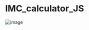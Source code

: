 # IMC_calculator_JS
![image](https://user-images.githubusercontent.com/88167353/209720415-e94c0924-837c-44a4-8327-443ffcfd94b4.png)
